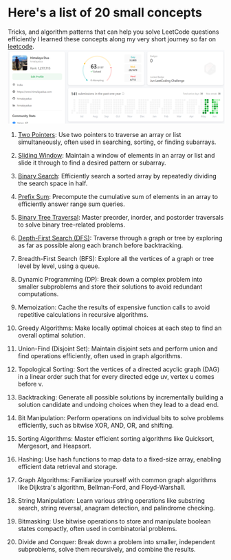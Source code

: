 # Here's a list of 20 small concepts
Tricks, and algorithm patterns that can help you solve LeetCode questions efficiently
I learned these concepts along my very short journey so far on [leetcode](https://leetcode.com/u/himalayadua/). 
![Leetcode - himalayadua](assets/HD-Leetcode.png)

1. [Two Pointers](https://github.com/himalayadua/Neetcode-150/blob/main/Concepts/1.%20Two%20Pointers%20technique.md): Use two pointers to traverse an array or list simultaneously, often used in searching, sorting, or finding subarrays.

2. [Sliding Window](https://github.com/himalayadua/Neetcode-150/blob/main/Concepts/2.%20Sliding%20Window.md): Maintain a window of elements in an array or list and slide it through to find a desired pattern or subarray.

3. [Binary Search](https://github.com/himalayadua/Neetcode-150/blob/main/Concepts/3.%20Binary%20Search.md): Efficiently search a sorted array by repeatedly dividing the search space in half.

4. [Prefix Sum](https://github.com/himalayadua/Neetcode-150/blob/main/Concepts/4.%20Prefix%20Sum.md): Precompute the cumulative sum of elements in an array to efficiently answer range sum queries.

5. [Binary Tree Traversal](https://github.com/himalayadua/Neetcode-150/blob/main/Concepts/5.%20Binary%20Tree%20Traversal.md): Master preorder, inorder, and postorder traversals to solve binary tree-related problems.

6. [Depth-First Search (DFS)](https://github.com/himalayadua/Neetcode-150/blob/main/Concepts/6.%20Depth-First%20Search%20(DFS).md): Traverse through a graph or tree by exploring as far as possible along each branch before backtracking.

7. Breadth-First Search (BFS): Explore all the vertices of a graph or tree level by level, using a queue.

8. Dynamic Programming (DP): Break down a complex problem into smaller subproblems and store their solutions to avoid redundant computations.

9. Memoization: Cache the results of expensive function calls to avoid repetitive calculations in recursive algorithms.

10. Greedy Algorithms: Make locally optimal choices at each step to find an overall optimal solution.

11. Union-Find (Disjoint Set): Maintain disjoint sets and perform union and find operations efficiently, often used in graph algorithms.

12. Topological Sorting: Sort the vertices of a directed acyclic graph (DAG) in a linear order such that for every directed edge uv, vertex u comes before v.

13. Backtracking: Generate all possible solutions by incrementally building a solution candidate and undoing choices when they lead to a dead end.

14. Bit Manipulation: Perform operations on individual bits to solve problems efficiently, such as bitwise XOR, AND, OR, and shifting.

15. Sorting Algorithms: Master efficient sorting algorithms like Quicksort, Mergesort, and Heapsort.

16. Hashing: Use hash functions to map data to a fixed-size array, enabling efficient data retrieval and storage.

17. Graph Algorithms: Familiarize yourself with common graph algorithms like Dijkstra's algorithm, Bellman-Ford, and Floyd-Warshall.

18. String Manipulation: Learn various string operations like substring search, string reversal, anagram detection, and palindrome checking.

19. Bitmasking: Use bitwise operations to store and manipulate boolean states compactly, often used in combinatorial problems.

20. Divide and Conquer: Break down a problem into smaller, independent subproblems, solve them recursively, and combine the results.


